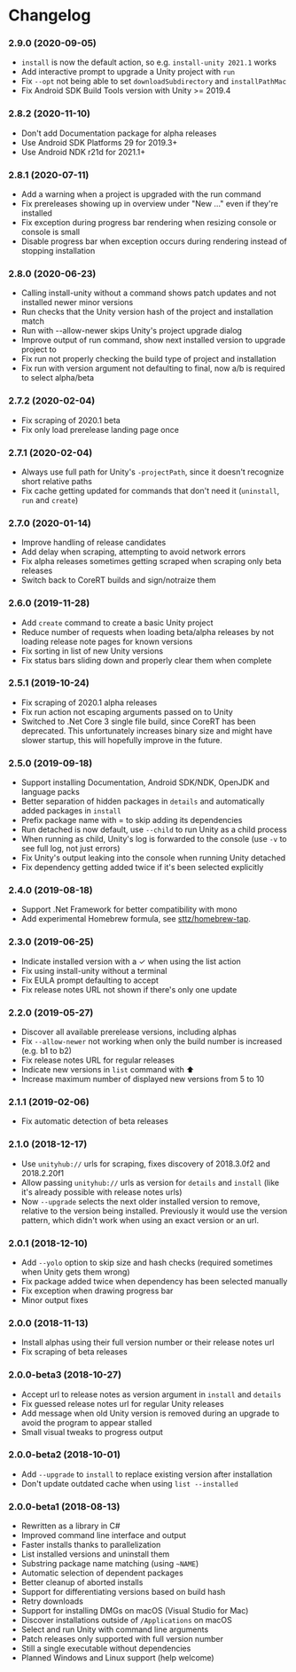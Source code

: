 # Changelog

### 2.9.0 (2020-09-05)
* `install` is now the default action, so e.g. `install-unity 2021.1` works
* Add interactive prompt to upgrade a Unity project with `run`
* Fix `--opt` not being able to set `downloadSubdirectory` and `installPathMac`
* Fix Android SDK Build Tools version with Unity >= 2019.4

### 2.8.2 (2020-11-10)
* Don't add Documentation package for alpha releases
* Use Android SDK Platforms 29 for 2019.3+
* Use Android NDK r21d for 2021.1+

### 2.8.1 (2020-07-11)
* Add a warning when a project is upgraded with the run command
* Fix prereleases showing up in overview under "New …" even if they're installed
* Fix exception during progress bar rendering when resizing console or console is small
* Disable progress bar when exception occurs during rendering instead of stopping installation

### 2.8.0 (2020-06-23)
* Calling install-unity without a command shows patch updates and not installed newer minor versions
* Run checks that the Unity version hash of the project and installation match
* Run with --allow-newer skips Unity's project upgrade dialog
* Improve output of run command, show next installed version to upgrade project to
* Fix run not properly checking the build type of project and installation
* Fix run with version argument not defaulting to final, now a/b is required to select alpha/beta

### 2.7.2 (2020-02-04)
* Fix scraping of 2020.1 beta
* Fix only load prerelease landing page once

### 2.7.1 (2020-02-04)
* Always use full path for Unity's `-projectPath`, since it doesn't recognize short relative paths
* Fix cache getting updated for commands that don't need it (`uninstall`, `run` and `create`)

### 2.7.0 (2020-01-14)
* Improve handling of release candidates
* Add delay when scraping, attempting to avoid network errors
* Fix alpha releases sometimes getting scraped when scraping only beta releases
* Switch back to CoreRT builds and sign/notraize them

### 2.6.0 (2019-11-28)
* Add `create` command to create a basic Unity project
* Reduce number of requests when loading beta/alpha releases by not loading release note pages for known versions
* Fix sorting in list of new Unity versions
* Fix status bars sliding down and properly clear them when complete

### 2.5.1 (2019-10-24)
* Fix scraping of 2020.1 alpha releases
* Fix run action not escaping arguments passed on to Unity
* Switched to .Net Core 3 single file build, since CoreRT has been deprecated. This unfortunately increases binary size and might have slower startup, this will hopefully improve in the future.

### 2.5.0 (2019-09-18)
* Support installing Documentation, Android SDK/NDK, OpenJDK and language packs
* Better separation of hidden packages in `details` and automatically added packages in `install`
* Prefix package name with = to skip adding its dependencies
* Run detached is now default, use `--child` to run Unity as a child process
* When running as child, Unity's log is forwarded to the console (use `-v` to see full log, not just errors)
* Fix Unity's output leaking into the console when running Unity detached
* Fix dependency getting added twice if it's been selected explicitly

### 2.4.0 (2019-08-18)
* Support .Net Framework for better compatibility with mono
* Add experimental Homebrew formula, see [sttz/homebrew-tap](https://github.com/sttz/homebrew-tap).

### 2.3.0 (2019-06-25)

* Indicate installed version with a ✓︎ when using the list action
* Fix using install-unity without a terminal
* Fix EULA prompt defaulting to accept
* Fix release notes URL not shown if there's only one update

### 2.2.0 (2019-05-27)

* Discover all available prerelease versions, including alphas
* Fix `--allow-newer` not working when only the build number is increased (e.g. b1 to b2)
* Fix release notes URL for regular releases
* Indicate new versions in `list` command with ⬆︎
* Increase maximum number of displayed new versions from 5 to 10

### 2.1.1 (2019-02-06)

* Fix automatic detection of beta releases

### 2.1.0 (2018-12-17)

* Use `unityhub://` urls for scraping, fixes discovery of 2018.3.0f2 and 2018.2.20f1
* Allow passing `unityhub://` urls as version for `details` and `install` (like it's already possible with release notes urls)
* Now `--upgrade` selects the next older installed version to remove, relative to the version being installed. Previously it would use the version pattern, which didn't work when using an exact version or an url.

### 2.0.1 (2018-12-10)

* Add `--yolo` option to skip size and hash checks (required sometimes when Unity gets them wrong)
* Fix package added twice when dependency has been selected manually
* Fix exception when drawing progress bar
* Minor output fixes

### 2.0.0 (2018-11-13)

* Install alphas using their full version number or their release notes url
* Fix scraping of beta releases

### 2.0.0-beta3 (2018-10-27)

* Accept url to release notes as version argument in `install` and `details`
* Fix guessed release notes url for regular Unity releases
* Add message when old Unity version is removed during an upgrade to avoid the program to appear stalled
* Small visual tweaks to progress output

### 2.0.0-beta2 (2018-10-01)

* Add `--upgrade` to `install` to replace existing version after installation
* Don't update outdated cache when using `list --installed`

### 2.0.0-beta1 (2018-08-13)

* Rewritten as a library in C#
* Improved command line interface and output
* Faster installs thanks to parallelization
* List installed versions and uninstall them
* Substring package name matching (using `~NAME`)
* Automatic selection of dependent packages
* Better cleanup of aborted installs
* Support for differentiating versions based on build hash
* Retry downloads
* Support for installing DMGs on macOS (Visual Studio for Mac)
* Discover installations outside of `/Applications` on macOS
* Select and run Unity with command line arguments
* Patch releases only supported with full version number
* Still a single executable without dependencies
* Planned Windows and Linux support (help welcome)

